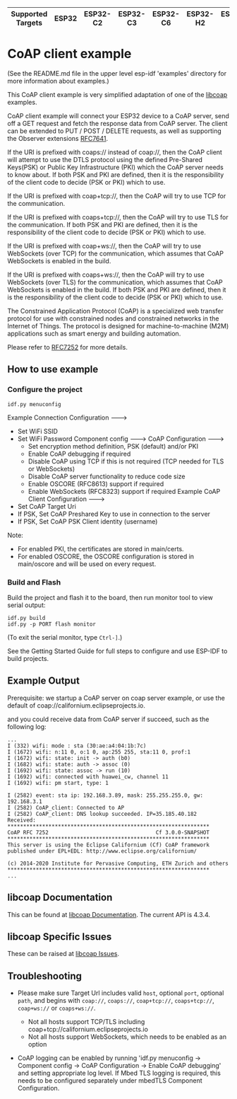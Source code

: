 | Supported Targets | ESP32 | ESP32-C2 | ESP32-C3 | ESP32-C6 | ESP32-H2 | ESP32-S2 | ESP32-S3 |
| ----------------- | ----- | -------- | -------- | -------- | -------- | -------- | -------- |


# CoAP client example

(See the README.md file in the upper level esp-idf 'examples' directory for more information
about examples.)

This CoAP client example is very simplified adaptation of one of the
[libcoap](https://github.com/obgm/libcoap) examples.

CoAP client example will connect your ESP32 device to a CoAP server, send off a GET request and
fetch the response data from CoAP server.  The client can be extended to PUT / POST / DELETE requests,
as well as supporting the Observer extensions [RFC7641](https://tools.ietf.org/html/rfc7641).

If the URI is prefixed with coaps:// instead of coap://, then the CoAP client will attempt to use
the DTLS protocol using the defined Pre-Shared Keys(PSK) or Public Key Infrastructure (PKI) which the
CoAP server needs to know about. If both PSK and PKI are defined, then it is the responsibility
of the client code to decide (PSK or PKI) which to use.

If the URI is prefixed with coap+tcp://, then the CoAP will try to use TCP for the communication.

If the URI is prefixed with coaps+tcp://, then the CoAP will try to use TLS for the communication.
If both PSK and PKI are defined, then it is the responsibility of the client code to decide (PSK
or PKI) which to use.

If the URI is prefixed with coap+ws://, then the CoAP will try to use WebSockets (over TCP) for
the communication, which assumes that CoAP WebSockets is enabled in the build.

If the URI is prefixed with coaps+ws://, then the CoAP will try to use WebSockets (over TLS) for
the communication, which assumes that CoAP WebSockets is enabled in the build.
If both PSK and PKI are defined, then it is the responsibility of the client code to decide (PSK
or PKI) which to use.

The Constrained Application Protocol (CoAP) is a specialized web transfer protocol for use with
constrained nodes and constrained networks in the Internet of Things.
The protocol is designed for machine-to-machine (M2M) applications such as smart energy and
building automation.

Please refer to [RFC7252](https://www.rfc-editor.org/rfc/pdfrfc/rfc7252.txt.pdf) for more details.

## How to use example

### Configure the project

```
idf.py menuconfig
```

Example Connection Configuration  --->
 * Set WiFi SSID
 * Set WiFi Password
Component config  --->
  CoAP Configuration  --->
    * Set encryption method definition, PSK (default) and/or PKI
    * Enable CoAP debugging if required
    * Disable CoAP using TCP if this is not required (TCP needed for TLS or WebSockets)
    * Disable CoAP server functionality to reduce code size
    * Enable OSCORE (RFC8613) support if required
    * Enable WebSockets (RFC8323) support if required
Example CoAP Client Configuration  --->
 * Set CoAP Target Uri
 * If PSK, Set CoAP Preshared Key to use in connection to the server
 * If PSK, Set CoAP PSK Client identity (username)

Note:
 * For enabled PKI, the certificates are stored in main/certs.
 * For enabled OSCORE, the OSCORE configuration is stored in main/oscore and will be used on
   every request.

### Build and Flash

Build the project and flash it to the board, then run monitor tool to view serial output:

```
idf.py build
idf.py -p PORT flash monitor
```

(To exit the serial monitor, type ``Ctrl-]``.)

See the Getting Started Guide for full steps to configure and use ESP-IDF to build projects.

## Example Output
Prerequisite: we startup a CoAP server on coap server example,
or use the default of coap://californium.eclipseprojects.io.

and you could receive data from CoAP server if succeed,
such as the following log:

```
...
I (332) wifi: mode : sta (30:ae:a4:04:1b:7c)
I (1672) wifi: n:11 0, o:1 0, ap:255 255, sta:11 0, prof:1
I (1672) wifi: state: init -> auth (b0)
I (1682) wifi: state: auth -> assoc (0)
I (1692) wifi: state: assoc -> run (10)
I (1692) wifi: connected with huawei_cw, channel 11
I (1692) wifi: pm start, type: 1

I (2582) event: sta ip: 192.168.3.89, mask: 255.255.255.0, gw: 192.168.3.1
I (2582) CoAP_client: Connected to AP
I (2582) CoAP_client: DNS lookup succeeded. IP=35.185.40.182
Received:
****************************************************************
CoAP RFC 7252                                  Cf 3.0.0-SNAPSHOT
****************************************************************
This server is using the Eclipse Californium (Cf) CoAP framework
published under EPL+EDL: http://www.eclipse.org/californium/

(c) 2014-2020 Institute for Pervasive Computing, ETH Zurich and others
****************************************************************
...
```

## libcoap Documentation
This can be found at [libcoap Documentation](https://libcoap.net/documentation.html).
The current API is 4.3.4.

## libcoap Specific Issues
These can be raised at [libcoap Issues](https://github.com/obgm/libcoap/issues).

## Troubleshooting
* Please make sure Target Url includes valid `host`, optional `port`,
optional `path`, and begins with `coap://`, `coaps://`, `coap+tcp://`, `coaps+tcp://`,
`coap+ws://` or `coaps+ws://`.
  * Not all hosts support TCP/TLS including coap+tcp://californium.eclipseprojects.io
  * Not all hosts support WebSockets, which needs to be enabled as an option

* CoAP logging can be enabled by running
'idf.py menuconfig -> Component config -> CoAP Configuration -> Enable CoAP debugging'
and setting appropriate log level.  If Mbed TLS logging is required, this needs to be
configured separately under mbedTLS Component Configuration.
